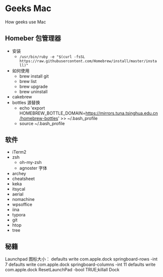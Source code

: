 # Geeks Mac
How geeks use Mac

## Homeber 包管理器
* 安装
    * `/usr/bin/ruby -e "$(curl -fsSL https://raw.githubusercontent.com/Homebrew/install/master/install)"`
* 如何使用
    * brew install git
    * brew list
    * brew upgrade
    * brew uninstall
* cakebrew
* bottles 源替换
    * echo 'export HOMEBREW_BOTTLE_DOMAIN=https://mirrors.tuna.tsinghua.edu.cn/homebrew-bottles' >> ~/.bash_profile
    * source ~/.bash_profile

## 软件
* iTerm2
* zsh
    * oh-my-zsh
    * agnoster 字体
* archey
* cheatsheet
* keka
* itsycal
* aerial
* nomachine
* wpsoffice
* iina
* typora
* git
* htop
* tree

## 秘籍
Launchpad 图标大小：
defaults write com.apple.dock springboard-rows -int 7
defaults write com.apple.dock springboard-columns -int 11
defaults write com.apple.dock ResetLaunchPad -bool TRUE;killall Dock